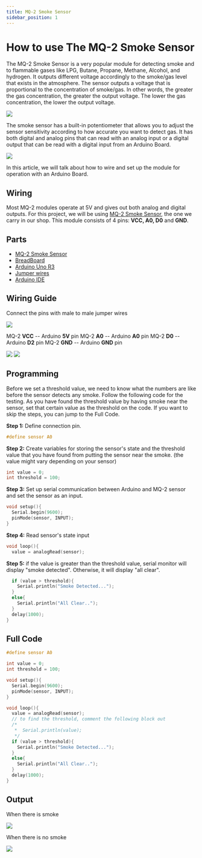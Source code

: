 ```yaml
---
title: MQ-2 Smoke Sensor
sidebar_position: 1
---
```


# How to use The MQ-2 Smoke Sensor

The MQ-2 Smoke Sensor is a very popular module for detecting smoke and to flammable gases like LPG, Butane, Propane, Methane, Alcohol, and hydrogen. It outputs different voltage accordingly to the smoke/gas level that exists in the atmosphere. The sensor outputs a voltage that is proportional to the concentration of smoke/gas. In other words, the greater the gas concentration, the greater the output voltage. The lower the gas concentration, the lower the output voltage. 

![](/img/docs/product_guide/2377_01.jpg)

The smoke sensor has a built-in potentiometer that allows you to adjust the sensor sensitivity according to how accurate you want to detect gas. It has both digital and analog pins that can read with an analog input or a digital output that can be read with a digital input from an Arduino Board. 

![](/img/docs/product_guide/2377_01.png)

In this article, we will talk about how to wire and set up the module for operation with an Arduino Board.  

## Wiring 
Most MQ-2 modules operate at 5V and gives out both analog and digital outputs. For this project, we will be using [MQ-2 Smoke Sensor](https://www.canadarobotix.com/2377), the one we carry in our shop. This module consists of 4 pins: **VCC, A0, D0** and **GND**.

## Parts
* [MQ-2 Smoke Sensor](https://www.canadarobotix.com/2377)
* [BreadBoard](https://www.canadarobotix.com/223)
* [Arduino Uno R3](https://www.canadarobotix.com/products/60)
* [Jumper wires](https://www.canadarobotix.com/products/922)
* [Arduino IDE](https://www.arduino.cc/en/software)

## Wiring Guide
Connect the pins with male to male jumper wires 

![](/img/docs/product_guide/2377_02.png)

MQ-2 **VCC** -- Arduino **5V** pin 
MQ-2 **A0** -- Arduino **A0** pin 
MQ-2 **D0** -- Arduino **D2** pin 
MQ-2 **GND** -- Arduino **GND** pin

![](/img/docs/product_guide/2377_03.png)
![](/img/docs/product_guide/2377_04.png)

## Programming 
Before we set a threshold value, we need to know what the numbers are like before the sensor detects any smoke. Follow the following code for the testing. As you have found the threshold value by having smoke near the sensor, set that certain value as the threshold on the code. If you want to skip the steps, you can jump to the Full Code. 

**Step 1:** Define connection pin.

```c
#define sensor A0 
```

**Step 2:** Create variables for storing the sensor's state and the threshold value that you have found from putting the sensor near the smoke. (the value might vary depending on your sensor) 

```c
int value = 0;
int threshold = 100;
```

**Step 3:** Set up serial communication between Arduino and MQ-2 sensor and set the sensor as an input. 

```c
void setup(){
  Serial.begin(9600);
  pinMode(sensor, INPUT);
}
```

**Step 4:** Read sensor's state input

```c
void loop(){
  value = analogRead(sensor);
```

**Step 5:** if the value is greater than the threshold value, serial monitor will display "smoke detected". Otherwise, it will display "all clear". 

```c
  if (value > threshold){
    Serial.println("Smoke Detected...");
  }
  else{
    Serial.println("All Clear..");
  }
  delay(1000);
}
```

## Full Code

```c
#define sensor A0 

int value = 0;
int threshold = 100;

void setup(){
  Serial.begin(9600);
  pinMode(sensor, INPUT);
}

void loop(){
  value = analogRead(sensor);
  // to find the threshold, comment the following block out
  /* 
   *  Serial.println(value);
   */
  if (value > threshold){
    Serial.println("Smoke Detected...");
  }
  else{
    Serial.println("All Clear..");
  }
  delay(1000);
}
```

## Output
When there is smoke

 ![](/img/docs/product_guide/2377_05.png)

When there is no smoke 

![](/img/docs/product_guide/2377_06.png)